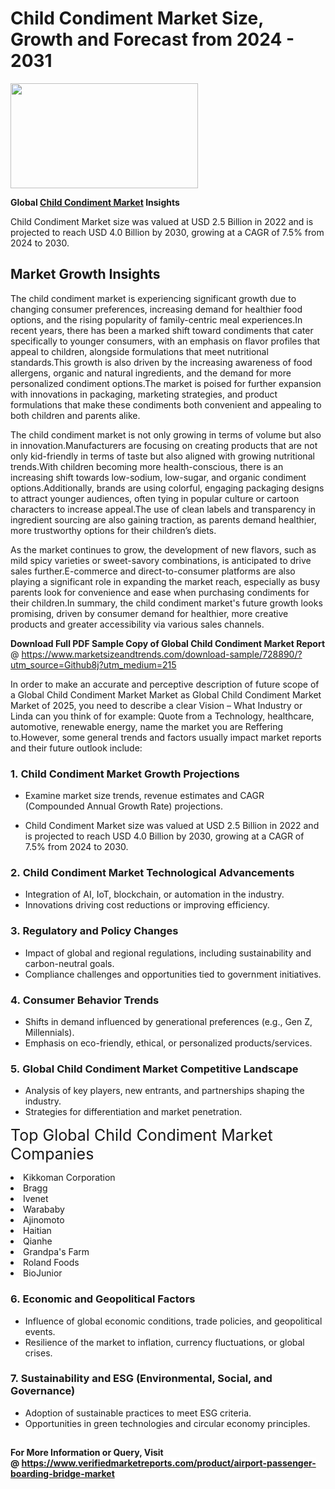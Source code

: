 <H1>Child Condiment Market Size, Growth and Forecast from 2024 - 2031</H1><img class="aligncenter size-medium wp-image-584254" src="https://thirdeyenews.in/wp-content/uploads/2024/09/Global-Market-Research-300x168.jpeg" alt="" width="300" height="168" /><p><strong>Global&nbsp;<a href="https://www.marketsizeandtrends.com/download-sample/728890/?utm_source=Github8j?utm_medium=215">Child Condiment Market</a> Insights</strong></p><p>Child Condiment Market size was valued at USD 2.5 Billion in 2022 and is projected to reach USD 4.0 Billion by 2030, growing at a CAGR of 7.5% from 2024 to 2030.</p><p><h2>Market Growth Insights</h2> <p>The child condiment market is experiencing significant growth due to changing consumer preferences, increasing demand for healthier food options, and the rising popularity of family-centric meal experiences.In recent years, there has been a marked shift toward condiments that cater specifically to younger consumers, with an emphasis on flavor profiles that appeal to children, alongside formulations that meet nutritional standards.This growth is also driven by the increasing awareness of food allergens, organic and natural ingredients, and the demand for more personalized condiment options.The market is poised for further expansion with innovations in packaging, marketing strategies, and product formulations that make these condiments both convenient and appealing to both children and parents alike.</p> <p>The child condiment market is not only growing in terms of volume but also in innovation.Manufacturers are focusing on creating products that are not only kid-friendly in terms of taste but also aligned with growing nutritional trends.With children becoming more health-conscious, there is an increasing shift towards low-sodium, low-sugar, and organic condiment options.Additionally, brands are using colorful, engaging packaging designs to attract younger audiences, often tying in popular culture or cartoon characters to increase appeal.The use of clean labels and transparency in ingredient sourcing are also gaining traction, as parents demand healthier, more trustworthy options for their children’s diets.</p> <p>As the market continues to grow, the development of new flavors, such as mild spicy varieties or sweet-savory combinations, is anticipated to drive sales further.E-commerce and direct-to-consumer platforms are also playing a significant role in expanding the market reach, especially as busy parents look for convenience and ease when purchasing condiments for their children.In summary, the child condiment market's future growth looks promising, driven by consumer demand for healthier, more creative products and greater accessibility via various sales channels.</p> <p><span class=""><strong>Download Full PDF Sample Copy of Global Child Condiment Market Report</strong> @ <a href="https://www.marketsizeandtrends.com/download-sample/728890/?utm_source=Github8j?utm_medium=215" target="_blank">https://www.marketsizeandtrends.com/download-sample/728890/?utm_source=Github8j?utm_medium=215</a></span></p><p>In order to make an accurate and perceptive description of future scope of a Global&nbsp;Child Condiment Market Market as Global&nbsp;Child Condiment Market Market of 2025, you need to describe a clear Vision &ndash; What Industry or Linda can you think of for example: Quote from a Technology, healthcare, automotive, renewable energy, name the market you are Reffering to.However, some general trends and factors usually impact market reports and their future outlook include:</p><h3>1.&nbsp;<strong>Child Condiment Market Growth Projections</strong></h3><ul><li>Examine market size trends, revenue estimates and CAGR (Compounded Annual Growth Rate) projections.</li><li><p>Child Condiment Market size was valued at USD 2.5 Billion in 2022 and is projected to reach USD 4.0 Billion by 2030, growing at a CAGR of 7.5% from 2024 to 2030.</p></li></ul><h3>2.&nbsp;<strong>Child Condiment Market Technological Advancements</strong></h3><ul><li>Integration of AI, IoT, blockchain, or automation in the industry.</li><li>Innovations driving cost reductions or improving efficiency.</li></ul><h3>3.&nbsp;<strong>Regulatory and Policy Changes</strong></h3><ul><li>Impact of global and regional regulations, including sustainability and carbon-neutral goals.</li><li>Compliance challenges and opportunities tied to government initiatives.</li></ul><h3>4.&nbsp;<strong>Consumer Behavior Trends</strong></h3><ul><li>Shifts in demand influenced by generational preferences (e.g., Gen Z, Millennials).</li><li>Emphasis on eco-friendly, ethical, or personalized products/services.</li></ul><h3>5.&nbsp;<strong>Global Child Condiment Market Competitive Landscape</strong></h3><ul><li>Analysis of key players, new entrants, and partnerships shaping the industry.</li><li>Strategies for differentiation and market penetration.</li></ul><p data-pm-slice="1 1 []"><span style="color: inherit; font-family: inherit; font-size: 25px;">Top Global Child Condiment Market Companies</span></p><div class="" data-test-id=""><p><li>Kikkoman Corporation</li><li> Bragg</li><li> Ivenet</li><li> Warababy</li><li> Ajinomoto</li><li> Haitian</li><li> Qianhe</li><li> Grandpa's Farm</li><li> Roland Foods</li><li> BioJunior</li></p></div><h3>6.&nbsp;<strong>Economic and Geopolitical Factors</strong></h3><ul><li>Influence of global economic conditions, trade policies, and geopolitical events.</li><li>Resilience of the market to inflation, currency fluctuations, or global crises.</li></ul><h3>7.&nbsp;<strong>Sustainability and ESG (Environmental, Social, and Governance)</strong></h3><ul><li>Adoption of sustainable practices to meet ESG criteria.</li><li>Opportunities in green technologies and circular economy principles.</li></ul><h2><strong style="font-size: 14px;">For More Information or Query, Visit @&nbsp;</strong><a style="background-color: #ffffff; font-size: 14px;" href="https://www.marketsizeandtrends.com/report/child-condiment-market/" target="_blank">https://www.verifiedmarketreports.com/product/airport-passenger-boarding-bridge-market</a></h2>